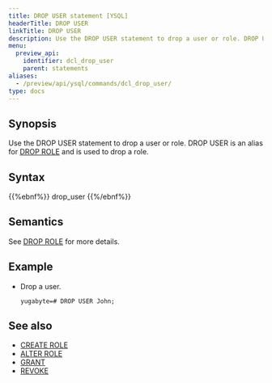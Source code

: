 ```yaml
---
title: DROP USER statement [YSQL]
headerTitle: DROP USER
linkTitle: DROP USER
description: Use the DROP USER statement to drop a user or role. DROP USER is an alias for DROP ROLE.
menu:
  preview_api:
    identifier: dcl_drop_user
    parent: statements
aliases:
  - /preview/api/ysql/commands/dcl_drop_user/
type: docs
---
```


## Synopsis

Use the DROP USER statement to drop a user or role. DROP USER is an alias for [DROP ROLE](../dcl_drop_role) and is used to drop a role.

## Syntax

{{%ebnf%}}
  drop_user
{{%/ebnf%}}

## Semantics

See [DROP ROLE](../dcl_drop_role) for more details.

## Example

- Drop a user.

  ```plpgsql
  yugabyte=# DROP USER John;
  ```

## See also

- [CREATE ROLE](../dcl_create_role)
- [ALTER ROLE](../dcl_alter_role)
- [GRANT](../dcl_grant)
- [REVOKE](../dcl_revoke)
